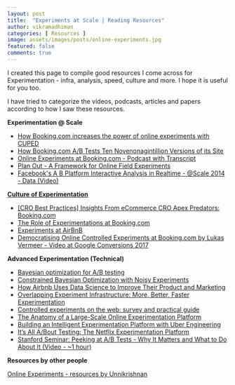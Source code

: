 ```yaml
---
layout: post
title:  "Experiments at Scale | Reading Resources"
author: vikramadhiman
categories: [ Resources ]
image: assets/images/posts/online-experiments.jpg
featured: false
comments: true
---
```

I created this page to compile good resources I come across for Experimentation - infra, analysis, speed, culture and more. I hope it is useful for you too. 

I have tried to categorize the videos, podcasts, articles and papers according to how I saw these resources. 

<strong>Experimentation @ Scale</strong>
<ul>
	<li><a href="https://booking.ai/how-booking-com-increases-the-power-of-online-experiments-with-cuped-995d186fff1d" target="_blank">How Booking.com increases the power of online experiments with CUPED</a></li>
	<li><a href="https://blog.usejournal.com/how-booking-com-a-b-tests-ten-novenonagintillion-versions-of-its-site-25fc3a9e875b" target="_blank">How Booking.com A/B Tests Ten Novenonagintillion Versions of its Site</a></li>
	<li><a href="https://www.datacamp.com/community/blog/online-experiments-booking-transcript" target="_blank">Online Experiments at Booking.com - Podcast with Transcript</a></li>
	<li><a href="https://facebook.github.io/planout/" target="_blank">Plan Out - A Framework for Online Field Experiments</a></li>
	<li><a href="https://www.youtube.com/watch?v=Iw40wdwkkLA" target="_blank">Facebook's A B Platform Interactive Analysis in Realtime - @Scale 2014 - Data (Video)</li>
</ul>

<strong>Culture of Experimentation</strong>
<ul>
	<li><a href="https://vwo.com/blog/cro-best-practices-booking/" target="_blank">[CRO Best Practices] Insights From eCommerce CRO Apex Predators: Booking.com</a></li>
	<li><a href="https://partner.booking.com/en-gb/click-magazine/role-experimentation-bookingcom" target="_blank">The Role of Experimentations at Booking.com</a></li>
	<li><a href="https://medium.com/airbnb-engineering/experiments-at-airbnb-e2db3abf39e7#.miqyczkzb" target="_blank">Experiments at AirBnB</a></li>
	<li><a href="https://www.youtube.com/watch?time_continue=1&v=_sx5LV23hIE&feature=emb_logo" target="_blank">Democratising Online Controlled Experiments at Booking.com by Lukas Vermeer - Video at Google Conversions 2017</a></li>
</ul>

<strong>Advanced Experimentation (Technical)</strong>
<ul>
	<li><a href="https://research.fb.com/blog/2018/09/efficient-tuning-of-online-systems-using-bayesian-optimization/" target="_blank">Bayesian optimization for A/B testing</a></li>
	<li><a href="https://research.fb.com/publications/constrained-bayesian-optimization-with-noisy-experiments/" target="_blank">Constrained Bayesian Optimization with Noisy Experiments</a></li>
	<li><a href="https://neilpatel.com/blog/how-airbnb-uses-data-science/" target="_blank">How Airbnb Uses Data Science to Improve Their Product and Marketing</a></li>
	<li><a href="https://static.googleusercontent.com/media/research.google.com/en/us/pubs/archive/36500.pdf" target="_blank">Overlapping Experiment Infrastructure: More, Better, Faster Experimentation</a></li>
	<li><a href="https://ai.stanford.edu/~ronnyk/2009controlledExperimentsOnTheWebSurvey.pdf" target="_blank">Controlled experiments on the web: survey and practical guide</a></li>
	<li><a href="https://www.researchgate.net/profile/Aleksander_Fabijan/publication/324889185_The_Anatomy_of_a_Large-Scale_Online_Experimentation_Platform/links/5ae96411a6fdcc03cd8fa431/The-Anatomy-of-a-Large-Scale-Online-Experimentation-Platform.pdf" target="_blank">The Anatomy of a Large-Scale Online Experimentation Platform</a></li>
	<li><a href="https://eng.uber.com/experimentation-platform/" target="_blank">Building an Intelligent Experimentation Platform with Uber Engineering</a></li>
	<li><a href="https://netflixtechblog.com/its-all-a-bout-testing-the-netflix-experimentation-platform-4e1ca458c15" target="_blank">It’s All A/Bout Testing: The Netflix Experimentation Platform</a></li>
	<li><a href="https://www.youtube.com/watch?v=AJX4W3MwKzU" target="_blank">Stanford Seminar: Peeking at A/B Tests - Why It Matters and What to Do About It (Video - ~1 hour)</a></li>
</ul>


<strong>Resources by other people</strong>
<p>
	<a href="https://github.com/ukriish/shelf#experimentation---ab-testing" target="_blank">Online Experiments - resources by Unnikrishnan</a>
</p>
